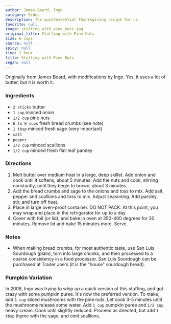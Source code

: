 ```yaml
---
author: James Beard, Ingo
category: Sides
description: The quintessential Thanksgiving recipe for us.
favorite: null
image: stuffing_with_pine_nuts.jpg
original_title: Stuffing with Pine Nuts
size: 6 cups
source: null
spicy: null
time: 1 hour
title: Stuffing with Pine Nuts
vegan: null
---
```


Originally from James Beard, with modifications by Ingo. Yes, it uses a lot of butter, but it is worth it.

### Ingredients

* `2 sticks` butter
* `1 cup` minced onion
* `1/2 cup` pine nuts
* `6 to 8 cups` fresh bread crumbs (see note)
* `1 tbsp` minced fresh sage (very important)
* `salt`
* `pepper`
* `1/2 cup` minced scallions
* `1/2 cup` minced fresh flat-leaf parsley

### Directions

1. Melt butter over medium heat in a large, deep skillet. Add onion and cook until it softens, about 5 minutes. Add the nuts and cook, stirring constantly, until they begin to brown, about 3 minutes.
2. Add the bread crumbs and sage to the onions and toss to mix. Add salt, pepper and scallions and toss to mix. Adjust seasoning. Add parsley, stir, and turn off heat.
3. Place in large oven-proof container. DO NOT PACK. At this point, you may wrap and place in the refrigerator for up to a day.
4. Cover with foil (or lid), and bake in oven at 350-400 degrees for 30 minutes. Remove lid and bake 15 minutes more. Serve.

### Notes

- When making bread crumbs, for most authentic taste, use San Luis Sourdough (plain), torn into large chunks, and then processed to a coarse consistency in a food processor. San Luis Sourdough can be purchased at Trader Joe's (it is the "house" sourdough bread).

### Pumpkin Variation

In 2008, Ingo was trying to whip up a quick version of this stuffing, and got crazy with some pumpkin puree. It's now the preferred version. To make, add `1 cup` sliced mushrooms with the pine nuts. Let cook 3-5 minutes until the mushrooms release some water. Add `1 cup` pumpkin puree and `1/2 cup` heavy cream. Cook until slightly reduced. Proceed as directed, but add `1 tbsp` thyme with the sage, and omit scallions.